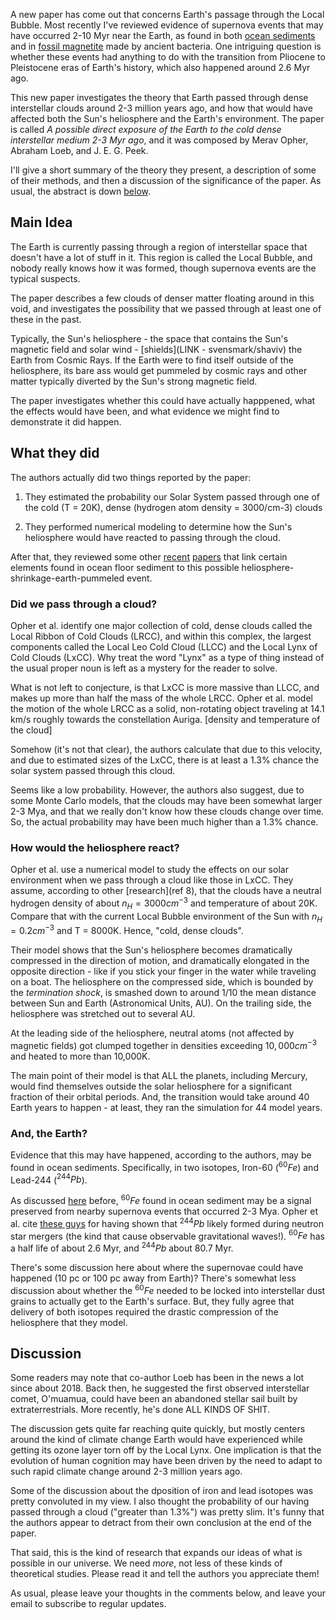 

A new paper has come out that concerns Earth's passage through the Local Bubble.  Most recently I've reviewed evidence of supernova events that may have occurred 2-10 Myr near the Earth, as found in both [ocean sediments](LINK) and in [fossil magnetite](LINK) made by ancient bacteria.  One intriguing question is whether these events had anything to do with the transition from Pliocene to Pleistocene eras of Earth's history, which also happened around 2.6 Myr ago.

This new paper investigates the theory that Earth passed through dense interstellar clouds around 2-3 million years ago, and how that would have affected both the Sun's heliosphere and the Earth's environment.  The paper is called _A possible direct exposure of the Earth to the cold dense interstellar medium 2-3 Myr ago_, and it was composed by Merav Opher, Abraham Loeb, and J. E. G. Peek.

I'll give a short summary of the theory they present, a description of some of their methods, and then a discussion of the significance of the paper.  As usual, the abstract is down [below](LINK).

## Main Idea

The Earth is currently passing through a region of interstellar space that doesn't have a lot of stuff in it.  This region is called the Local Bubble, and nobody really knows how it was formed, though supernova events are the typical suspects.

The paper describes a few clouds of denser matter floating around in this void, and investigates the possibility that we passed through at least one of these in the past.  

Typically, the Sun's heliosphere - the space that contains the Sun's magnetic field and solar wind - [shields](LINK - svensmark/shaviv) the Earth from Cosmic Rays.  If the Earth were to find itself outside of the heliosphere, its bare ass would get pummeled by cosmic rays and other matter typically diverted by the Sun's strong magnetic field.

The paper investigates whether this could have actually happpened, what the effects would have been, and what evidence we might find to demonstrate it did happen.

## What they did

The authors actually did two things reported by the paper:

1. They estimated the probability our Solar System passed through one of the cold (T = 20K), dense (hydrogen atom density = 3000/cm-3) clouds

2. They performed numerical modeling to determine how the Sun's heliosphere would have reacted to passing through the cloud.

After that, they reviewed some other [recent](LINK) [papers](LINK) that link certain elements found in ocean floor sediment to this possible heliosphere-shrinkage-earth-pummeled event.

### Did we pass through a cloud?

Opher et al. identify one major collection of cold, dense clouds called the Local Ribbon of Cold Clouds (LRCC), and within this complex, the largest components called the Local Leo Cold Cloud (LLCC) and the Local Lynx of Cold Clouds (LxCC).  Why treat the word "Lynx" as a type of thing instead of the usual proper noun is left as a mystery for the reader to solve.

What is not left to conjecture, is that LxCC is more massive than LLCC, and makes up more than half the mass of the whole LRCC.  Opher et al. model the motion of the whole LRCC as a solid, non-rotating object traveling at 14.1 km/s roughly towards the constellation Auriga.  [density and temperature of the cloud]

Somehow (it's not that clear), the authors calculate that due to this velocity, and due to estimated sizes of the LxCC, there is at least a 1.3% chance the solar system  passed through this cloud.

Seems like a low probability.  However, the authors also suggest, due to some Monte Carlo models, that the clouds may have been somewhat larger 2-3 Mya, and that we really don't know how these clouds change over time.  So, the actual probability may have been much higher than a 1.3% chance.

### How would the heliosphere react?

Opher et al. use a numerical model to study the effects on our solar environment when we pass through a cloud like those in LxCC.  They assume, according to other [research](ref 8), that the clouds have a neutral hydrogen density of about $n_H = 3000 cm^{-3}$ and temperature of about 20K.  Compare that with the current Local Bubble environment of the Sun with $n_H = 0.2 cm^{-3}$ and T = 8000K.  Hence, "cold, dense clouds".

Their model shows that the Sun's heliosphere becomes dramatically compressed in the direction of motion, and dramatically elongated in the opposite direction - like if you stick your finger in the water while traveling on a boat.  The heliosphere on the compressed side, which is bounded by the _termination shock_, is smashed down to around 1/10 the mean distance between Sun and Earth (Astronomical Units, AU).  On the trailing side, the heliosphere was stretched out to several AU.

At the leading side of the heliosphere, neutral atoms (not affected by magnetic fields) got clumped together in densities exceeding $10,000 cm^{-3}$ and heated to more than 10,000K.

The main point of their model is that ALL the planets, including Mercury, would find themselves outside the solar heliosphere for a significant fraction of their orbital periods.  And, the transition would take around 40 Earth years to happen - at least, they ran the simulation for 44 model years.

### And, the Earth?

Evidence that this may have happened, according to the authors, may be found in ocean sediments.  Specifically, in two isotopes, Iron-60 ($^60Fe$) and Lead-244 ($^244Pb$).

As discussed [here](LINK) before, $^60Fe$ found in ocean sediment may be a signal preserved from nearby supernova events that occurred 2-3 Mya.  Opher et al. cite [these guys](LINK) for having shown that $^244Pb$ likely formed during neutron star mergers (the kind that cause observable gravitational waves!).  $^60Fe$ has a half life of about 2.6 Myr, and $^244Pb$ about 80.7 Myr.

There's some discussion here about where the supernovae could have happened (10 pc or 100 pc away from Earth)?  There's somewhat less discussion about whether the $^60Fe$ needed to be locked into interstellar dust grains to actually get to the Earth's surface.  But, they fully agree that delivery of both isotopes required the drastic compression of the heliosphere that they model.

## Discussion

Some readers may note that co-author Loeb has been in the news a lot since about 2018.  Back then, he suggested the first observed interstellar comet, O'muamua, could have been an abandoned stellar sail built by extraterrestrials.  More recently, he's done ALL KINDS OF SHIT.

The discussion gets quite far reaching quite quickly, but mostly centers around the kind of climate change Earth would have experienced while getting its ozone layer torn off by the Local Lynx.  One implication is that the evolution of human cognition may have been driven by the need to adapt to such rapid climate change around 2-3 million years ago.

Some of the discussion about the dposition of iron and lead isotopes was pretty convoluted in my view.  I also thought the probability of our having passed through a cloud ("greater than 1.3%") was pretty slim.  It's funny that the authors appear to detract from their own conclusion at the end of the paper.

That said, this is the kind of research that expands our ideas of what is possible in our universe.  We need _more_, not less of these kinds of theoretical studies.  Please read it and tell the authors you appreciate them!

As usual, please leave your thoughts in the comments below, and leave your email to subscribe to regular updates.

